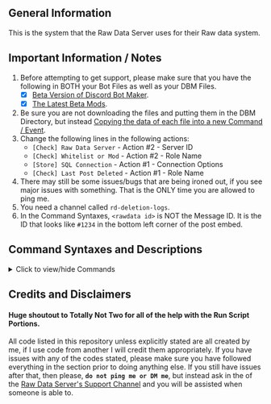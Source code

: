 ## General Information    
This is the system that the Raw Data Server uses for their Raw data system.

## Important Information / Notes    

1. Before attempting to get support, please make sure that you have the following in BOTH your Bot Files as well as your DBM Files.
    - [x] [Beta Version of Discord Bot Maker](https://dbotmaker.io/forums/threads/how-to-join-the-beta-version-for-newbies-and-more.63/).
    - [x] [The Latest Beta Mods](https://github.com/Discord-Bot-Maker-Mods/DBM-Mods/tree/beta).
2. Be sure you are not downloading the files and putting them in the DBM Directory, but instead [Copying the data of each file into a new Command / Event](https://i.imgur.com/gDWVVXl.png).    
3. Change the following lines in the following actions:
    - `[Check] Raw Data Server` - Action #2 - Server ID
    - `[Check] Whitelist or Mod` - Action #2 - Role Name
    - `[Store] SQL Connection` - Action #1 - Connection Options
    - `[Check] Last Post Deleted` - Action #1 - Role Name
4. There may still be some issues/bugs that are being ironed out, if you see major issues with something. That is the ONLY time you are allowed to ping me.
5. You need a channel called `rd-deletion-logs`.
6. In the Command Syntaxes, `<rawdata id>` is NOT the Message ID. It is the ID that looks like `#1234` in the bottom left corner of the post embed.

## Command Syntaxes and Descriptions    
<details>
  <summary>Click to view/hide Commands</summary>
  <p>
<!--  -->
    
- **Making a new Post** [`post.json`](/Raw%20Data%20Server%20-%20Raw%20Data%20System/Commands/post.json)    
  _Allows you to create a new post in the Raw Data Server._    
  `post <category> <post body>`    
####    
- **Approving a Post** [`approve.json`](/Raw%20Data%20Server%20-%20Raw%20Data%20System/Commands/approve.json)    
  _This allows a user that has the specified role to vote to approve a new post. Requires 5 approvals to pass._    
  `approve <rawdata id>`, `accept <rawdata id>`    
####    
- **Denying a Post** [`deny.json`](/Raw%20Data%20Server%20-%20Raw%20Data%20System/Commands/deny.json)    
  _This allows a user that has the specified role to vote to deny a new post. Requires 5 denials to pass._    
  `deny <rawdata id> <reason>`, `decline <rawdata id> <reason>`    
####    
- **Deleting YOUR Own Post** [`deletepost.json`](/Raw%20Data%20Server%20-%20Raw%20Data%20System/Commands/deletepost.json)    
  _This let's you delete one of your own posts that you may have made either by mistake or if you need to update it. This will completely remove it from the channel if it was passed, as well as the database itself to prevent it from being loaded in the future.._    
  `deletepost <rawdata id> <reason>`    
####    
- **Loading a Post** [`load.json`](/Raw%20Data%20Server%20-%20Raw%20Data%20System/Commands/load.json)    
  _Lets you see the embed with any post id, as well as if it passed, failed or is still pending._    
  `load <rawdata id>`    
####    
- **Viewing a Person's Raw Datas** [`viewraws.json`](/Raw%20Data%20Server%20-%20Raw%20Data%20System/Commands/viewraws.json)    
  _You can see a user's currently pending posts as well as their approved posts, their denied posts will not show._    
  `viewraws <user id>`, `viewraws <mention>`    
####    
- **Forcefully Approving a Raw Data** [`forceapprove.json`](/Raw%20Data%20Server%20-%20Raw%20Data%20System/Commands/forceapprove.json)    
  _This allows a person who has been whitelist or a Moderator to forcefully pass a Raw Data._    
  `forceapprove <rawdata id>`, `forceaccept <rawdata id>`    
####    
- **Forcefully Denying a Raw Data** [`forcedeny.json`](/Raw%20Data%20Server%20-%20Raw%20Data%20System/Commands/forcedeny.json)    
  _This allows a person who has been whitelist or a Moderator to forcefully deny a Raw Data._    
  `forcedeny <rawdata id> <denial reason>`, `forcedecline <rawdata id> <denial reason>`    
####    
- **Forcefully Deleting a Raw Data** [`forcedeletepost.json`](/Raw%20Data%20Server%20-%20Raw%20Data%20System/Commands/forcedeletepost.json)    
  _This allows a person who has been whitelist or a Moderator to forcefully delete a Raw Data._    
  `forcedeletepost <rawdata id> <reason>`, `fdeletepost <rawdata id> <reason>`    
####    
- **Adding or Removing Someone to the Force Whitelist** [`forcewhitelist.json`](/Raw%20Data%20Server%20-%20Raw%20Data%20System/Commands/forcewhitelist.json)    
  _Allows a person with the MANAGE_GUILD permission to add someone to the whitelist for using force commands or remove them. This is a toggle command, so doing it once will add them, twice will remove them._    
  `forcewhitelist <user id>`, `forcewhitelist <mention>`    
####    
</p></details>
</p></details>


## Credits and Disclaimers   
#### Huge shoutout to Totally Not Two for all of the help with the Run Script Portions.
All code listed in this repository unless explicitly stated are all created by me, if I use code from another I will credit them appropriately. If you have issues with any of the codes stated, please make sure you have followed everything in the section prior to doing anything else. If you still have issues after that, then please, **`do not ping me or DM me`**, but instead ask in the of the [Raw Data Server's Support Channel](https://discord.gg/cW9zmCu) and you will be assisted when someone is able to.
